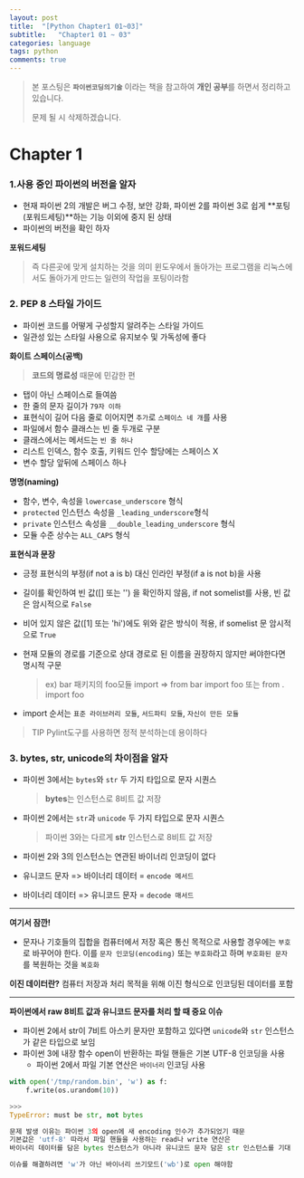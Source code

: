 ```yaml
---
layout: post
title:  "[Python Chapter1 01~03]"
subtitle:   "Chapter1 01 ~ 03"
categories: language
tags: python
comments: true
---
```

> 본 포스팅은 **`파이썬코딩의기술`** 이라는 책을 참고하여 **개인 공부**를 하면서 정리하고 있습니다.
>
> 문제 될 시 삭제하겠습니다.

# Chapter 1
### 1.사용 중인 파이썬의 버전을 알자
- 현재 파이썬 2의 개발은 버그 수정, 보안 강화, 파이썬 2를 파이썬 3로 쉽게 **포팅(포워드세팅)**하는 기능 이외에 중지 된 상태
- 파이썬의 버전을 확인 하자

**포워드세팅**
> 즉 다른곳에 맞게 설치하는 것을 의미
윈도우에서 돌아가는 프로그램을 리눅스에서도 돌아가게 만드는
일련의 작업을 포팅이라함

### 2. PEP 8 스타일 가이드
- 파이썬 코드를 어떻게 구성할지 알려주는 스타일 가이드
- 일관성 있는 스타일 사용으로 유지보수 및 가독성에 좋다

**화이트 스페이스(공백)**

> **코드의 명료성** 때문에 민감한 편

- 탭이 아닌 스페이스로 들여씀
- 한 줄의 문자 길이가 `79자 이하`
- 표현식이 길어 다음 줄로 이어지면 `추가`로 `스페이스 네 개`를 사용
- 파일에서 함수 클래스는 빈 줄 두개로 구분
- 클래스에서는 메서드는 `빈 줄 하나`
- 리스트 인덱스, 함수 호출, 키워드 인수 할당에는 스페이스 X
- 변수 할당 앞뒤에 스페이스 하나

**명명(naming)**

- 함수, 변수, 속성을 `lowercase_underscore` 형식
- `protected` 인스턴스 속성을 `_leading_underscore`형식
- `private` 인스턴스 속성을 `__double_leading_underscore` 형식
- 모듈 수준 상수는 `ALL_CAPS` 형식

**표현식과 문장**

- 긍정 표현식의 부정(if not a is b) 대신 인라인 부정(if a is not b)을 사용
- 길이를 확인하여 빈 값([] 또는 '') 을 확인하지 않음, if not somelist를 사용, 빈 값은 암시적으로 `False`
- 비어 있지 않은 값([1] 또는 'hi')에도 위와 같은 방식이 적용, if somelist 문 암시적으로 `True`
- 현재 모듈의 경로를 기준으로 상대 경로로 된 이름을 권장하지 않지만 써야한다면 명시적 구문

	> ex) bar 패키지의 foo모듈 import => from bar import foo 또는 from . import foo

- import 순서는 `표준 라이브러리 모듈`, `서드파티 모듈`, `자신이 만든 모듈`

> TIP Pylint도구를 사용하면 정적 분석하는데 용이하다

### 3. bytes, str, unicode의 차이점을 알자
- 파이썬 3에서는 `bytes`와 `str` 두 가지 타입으로 문자 시퀀스

	> **bytes**는 인스턴스로 8비트 값 저장
- 파이썬 2에서는 `str`과 `unicode` 두 가지 타입으로 문자 시퀀스

	> 파이썬 3와는 다르게 **str** 인스턴스로 8비트 값 저장
- 파이썬 2와 3의 인스턴스는 연관된 바이너리 인코딩이 없다
- 유니코드 문자 => 바이너리 데이터  = `encode 메서드`
- 바이너리 데이터 => 유니코드 문자 = `decode 매서드`

---
**여기서 잠깐!**

- 문자나 기호들의 집합을 컴퓨터에서 저장 혹은 통신 목적으로 사용할 경우에는 `부호`로 바꾸어야 한다.
이를 `문자 인코딩(encoding)` 또는 `부호화`라고 하며 `부호화된 문자`를 복원하는 것을 `복호화`

**이진 데이터란?**
컴퓨터 저장과 처리 목적을 위해 이진 형식으로 인코딩된 데이터를 포함

---

**파이썬에서 raw 8비트 값과 유니코드 문자를 처리 할 때 중요 이슈**

- 파이썬 2에서 str이 7비트 아스키 문자만 포함하고 있다면 `unicode`와 `str` 인스턴스가 같은 타입으로 보임
- 파이썬 3에 내장 함수 open이 반환하는 파일 핸들은 기본 UTF-8 인코딩을 사용
	- 파이썬 2에서 파일 기본 연산은 `바이너리` 인코딩 사용

```python
with open('/tmp/random.bin', 'w') as f:
	f.write(os.urandom(10))

>>>
TypeError: must be str, not bytes

문제 발생 이유는 파이썬 3의 open에 새 encoding 인수가 추가되었기 때문
기본값은 'utf-8' 따라서 파일 핸들을 사용하는 read나 write 연산은
바이너리 데이터를 담은 bytes 인스턴스가 아니라 유니코드 문자 담은 str 인스턴스를 기대

이슈를 해결하려면 'w'가 아닌 바이너리 쓰기모드('wb')로 open 해야함

```
